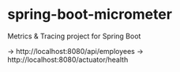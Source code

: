# spring-boot-micrometer
Metrics &amp; Tracing project for Spring Boot


-> http://localhost:8080/api/employees
-> http://localhost:8080/actuator/health